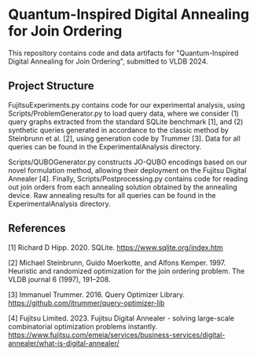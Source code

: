# Quantum-Inspired Digital Annealing for Join Ordering

This repository contains code and data artifacts for "Quantum-Inspired Digital Annealing for Join Ordering", submitted to VLDB 2024.

## Project Structure

FujitsuExperiments.py contains code for our experimental analysis, using Scripts/ProblemGenerator.py to load query data, where we consider (1) query graphs extracted from the standard SQLite benchmark [1], and (2) synthetic queries generated in accordance to the classic method by Steinbrunn et al. [2], using generation code by Trummer [3]. Data for all queries can be found in the ExperimentalAnalysis directory. 

Scripts/QUBOGenerator.py constructs JO-QUBO encodings based on our novel formulation method, allowing their deployment on the Fujitsu Digital Annealer [4]. Finally, Scripts/Postprocessing.py contains code for reading out join orders from each annealing solution obtained by the annealing device. Raw annealing results for all queries can be found in the ExperimentalAnalysis directory.

## References

[1] Richard D Hipp. 2020. SQLite. https://www.sqlite.org/index.htm

[2] Michael Steinbrunn, Guido Moerkotte, and Alfons Kemper. 1997. Heuristic and
randomized optimization for the join ordering problem. The VLDB journal 6
(1997), 191–208.

[3] Immanuel Trummer. 2016. Query Optimizer Library. https://github.com/itrummer/query-optimizer-lib

[4] Fujitsu Limited. 2023. Fujitsu Digital Annealer - solving large-scale combinatorial optimization problems instantly. https://www.fujitsu.com/emeia/services/business-services/digital-annealer/what-is-digital-annealer/

